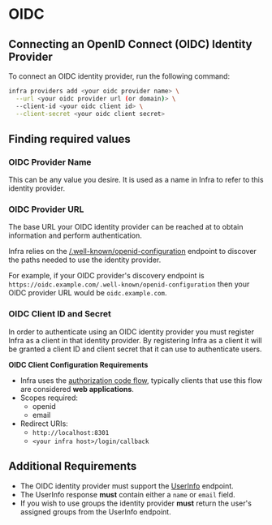# OIDC

## Connecting an OpenID Connect (OIDC) Identity Provider

To connect an OIDC identity provider, run the following command:

```bash
infra providers add <your oidc provider name> \
  --url <your oidc provider url (or domain)> \
  --client-id <your oidc client id> \
  --client-secret <your oidc client secret>
```


## Finding required values

### OIDC Provider Name
This can be any value you desire. It is used as a name in Infra to refer to this identity provider. 

### OIDC Provider URL
The base URL your OIDC identity provider can be reached at to obtain information and perform authentication.

Infra relies on the [/.well-known/openid-configuration](https://openid.net/specs/openid-connect-discovery-1_0.html#ProviderConfig) endpoint to discover the paths needed to use the identity provider.

For example, if your OIDC provider's discovery endpoint is `https://oidc.example.com/.well-known/openid-configuration` then your OIDC provider URL would be `oidc.example.com`.

### OIDC Client ID and Secret
In order to authenticate using an OIDC identity provider you must register Infra as a client in that identity provider. By registering Infra as a client it will be granted a client ID and client secret that it can use to authenticate users.

**OIDC Client Configuration Requirements**
- Infra uses the [authorization code flow](https://openid.net/specs/openid-connect-core-1_0.html#CodeFlowAuth), typically clients that use this flow are considered **web applications**.
- Scopes required:
  - openid
  - email
- Redirect URIs:
  - `http://localhost:8301`
  - `<your infra host>/login/callback`

## Additional Requirements
- The OIDC identity provider must support the [UserInfo](https://openid.net/specs/openid-connect-core-1_0.html#UserInfo) endpoint.
- The UserInfo response **must** contain either a `name` or `email` field.
- If you wish to use groups the identity provider **must** return the user's assigned groups from the UserInfo endpoint.
